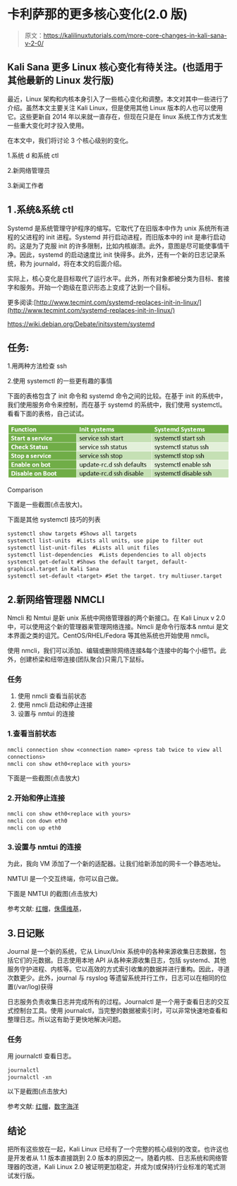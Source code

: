 # 卡利萨那的更多核心变化(2.0 版)

> 原文：<https://kalilinuxtutorials.com/more-core-changes-in-kali-sana-v-2-0/>

## **Kali Sana 更多 Linux 核心变化**有待关注。**(也适用于其他最新的 Linux 发行版)**

最近，Linux 架构和内核本身引入了一些核心变化和调整。本文对其中一些进行了介绍。虽然本文主要关注 Kali Linux，但是使用其他 Linux 版本的人也可以使用它。这些更新自 2014 年以来就一直存在，但现在只是在 linux 系统工作方式发生一些重大变化时才投入使用。

在本文中，我们将讨论 3 个核心级别的变化。

1.系统 d 和系统 ctl

2.新网络管理员

3.新闻工作者

## **1 .系统&系统 ctl**

Systemd 是系统管理守护程序的缩写。它取代了在旧版本中作为 unix 系统所有进程的父进程的 init 进程。Systemd 并行启动进程，而旧版本中的 init 是串行启动的。这是为了克服 init 的许多限制，比如内核崩溃。此外，意图是尽可能使事情干净。因此，systemd 的启动速度比 init 快得多。此外，还有一个新的日志记录系统，称为 journald，将在本文的后面介绍。

实际上，核心变化是目标取代了运行水平。此外，所有对象都被分类为目标、套接字和服务。开始一个跑级在意识形态上变成了达到一个目标。

更多阅读:[http://www.tecmint.com/systemd-replaces-init-in-linux/](http://www.tecmint.com/systemd-replaces-init-in-linux/)

https://wiki.debian.org/Debate/initsystem/systemd

## **任务:**

1.用两种方法检查 ssh

2.使用 systemctl 的一些更有趣的事情

下面的表格包含了 init 命令和 systemd 命令之间的比较。在基于 init 的系统中，我们使用服务命令来控制，而在基于 systemd 的系统中，我们使用 systemctl。看看下面的表格，自己试试。

[![linux](img//b3cd1de71a2effb9a4adfd934adf3c7b.png)](http://kalilinuxtutorials.com/kali/more-core-changes-in-kali-sana-v-2-0/attachment/morechanges3/#main)

Comparison

下面是一些截图(点击放大)。

下面是其他 systemctl 技巧的列表

```
systemctl show targets #Shows all targets
systemctl list-units  #Lists all units, use pipe to filter out
systemctl list-unit-files  #Lists all unit files
systemctl list-dependencies  #Lists dependencies to all objects
systemctl get-default #Shows the default target, default-graphical.target in Kali Sana
systemctl set-default <target> #Set the target. try multiuser.target
```

## 2.新网络管理器 NMCLI

Nmcli 和 Nmtui 是新 unix 系统中网络管理器的两个新接口。在 Kali Linux v 2.0 中，可以使用这个新的管理器来管理网络连接。Nmcli 是命令行版本& nmtui 是文本界面之类的诅咒。CentOS/RHEL/Fedora 等其他系统也开始使用 nmcli。

使用 nmcli，我们可以添加、编辑或删除网络连接&每个连接中的每个小细节。此外，创建桥梁和纽带连接(团队聚合)只需几下鼠标。

### 任务

1.  使用 nmcli 查看当前状态
2.  使用 nmcli 启动和停止连接
3.  设置与 nmtui 的连接

### 1.查看当前状态

```
nmcli connection show <connection name> <press tab twice to view all connections>
nmcli con show eth0<replace with yours>
```

下面是一些截图(点击放大)

### 2.开始和停止连接

```
nmcli con show eth0<replace with yours>
nmcli con down eth0
nmcli con up eth0
```

### 3.设置与 nmtui 的连接

为此，我向 VM 添加了一个新的适配器。让我们给新添加的网卡一个静态地址。

NMTUI 是一个交互终端，你可以自己做。

下面是 NMTUI 的截图(点击放大)

参考文献: [红帽](https://access.redhat.com/documentation/en-US/Red_Hat_Enterprise_Linux/7/html/System_Administrators_Guide/s1-Using_the_Journal.html)，[侏儒维基](https://wiki.gnome.org/Projects/NetworkManager/nmcli)，

## 3.日记账

Journal 是一个新的系统，它从 Linux/Unix 系统中的各种来源收集日志数据，包括它们的元数据。日志使用本地 API 从各种来源收集日志，包括 systemd、其他服务守护进程、内核等。它以高效的方式索引收集的数据并进行重构。因此，寻道次数更少。此外，journal 与 rsyslog 等遗留系统并行工作，日志可以在相同的位置(/var/log)获得

日志服务负责收集日志并完成所有的过程。Journalctl 是一个用于查看日志的交互式控制台工具。使用 journalctl，当完整的数据被索引时，可以非常快速地查看和整理日志。所以这有助于更快地解决问题。

### 任务

用 journalctl 查看日志。

```
journalctl
journalctl -xn
```

以下是截图(点击放大)

参考文献: [红帽](https://access.redhat.com/documentation/en-US/Red_Hat_Enterprise_Linux/7/html/System_Administrators_Guide/s1-Using_the_Journal.html)，[数字海洋](https://www.digitalocean.com/community/tutorials/how-to-use-journalctl-to-view-and-manipulate-systemd-logs)

## 结论

把所有这些放在一起，Kali Linux 已经有了一个完整的核心级别的改变。也许这也是开发者从 1.1 版本直接跳到 2.0 版本的原因之一。随着内核、日志系统和网络管理器的改进，Kali Linux 2.0 被证明更加稳定，并成为(或保持)行业标准的笔式测试发行版。